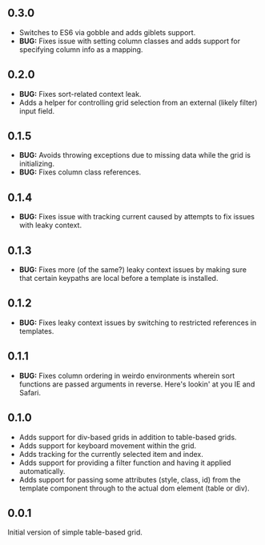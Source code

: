 ## 0.3.0

* Switches to ES6 via gobble and adds giblets support.
* __BUG:__ Fixes issue with setting column classes and adds support for specifying column info as a mapping.

## 0.2.0

* __BUG:__ Fixes sort-related context leak.
* Adds a helper for controlling grid selection from an external (likely filter) input field.

## 0.1.5

* __BUG:__ Avoids throwing exceptions due to missing data while the grid is initializing.
* __BUG:__ Fixes column class references.

## 0.1.4

* __BUG:__ Fixes issue with tracking current caused by attempts to fix issues with leaky context.

## 0.1.3

* __BUG:__ Fixes more (of the same?) leaky context issues by making sure that certain keypaths are local before a template is installed.

## 0.1.2

* __BUG:__ Fixes leaky context issues by switching to restricted references in templates.

## 0.1.1

* __BUG:__ Fixes column ordering in weirdo environments wherein sort functions are passed arguments in reverse. Here's lookin' at you IE and Safari.

## 0.1.0

* Adds support for div-based grids in addition to table-based grids.
* Adds support for keyboard movement within the grid.
* Adds tracking for the currently selected item and index.
* Adds support for providing a filter function and having it applied automatically.
* Adds support for passing some attributes (style, class, id) from the template component through to the actual dom element (table or div).

## 0.0.1

Initial version of simple table-based grid.
